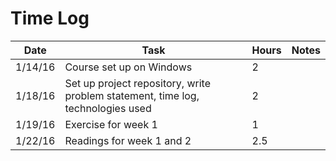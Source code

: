 # Time Log

| Date | Task | Hours | Notes|
|------|------|-------|------|
| 1/14/16| Course set up on Windows| 2 | |
| 1/18/16| Set up project repository, write problem statement, time log, technologies used| 2 | |
| 1/19/16 | Exercise for week 1  | 1  |   | 
| 1/22/16 | Readings for week 1 and 2| 2.5 | |
